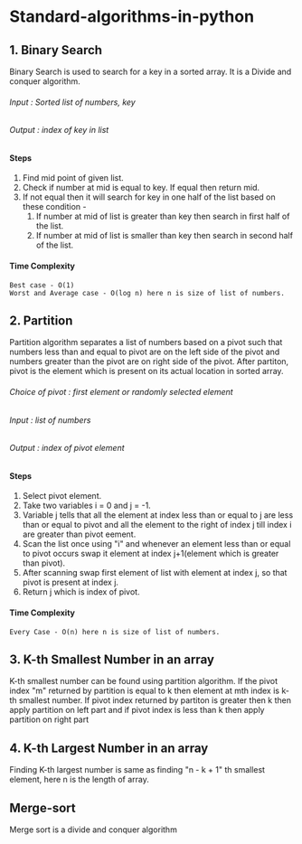 # Standard-algorithms-in-python

## 1. Binary Search
 Binary Search is used to search for a key in a sorted array. It is a Divide and conquer algorithm. 
 ###### Input : Sorted list of numbers, key
 ###### Output : index of key in list
 #### Steps
 1. Find mid point of given list.
 2. Check if number at mid is equal to key. If equal then return mid.
 3. If not equal then it will search for key in one half of the list based on these condition - 
    1. If number at mid of list is greater than key then search in first half of the list.
    2. If number at mid of list is smaller than key then search in second half of the list.
 
 #### Time Complexity
 	Best case - O(1)
 	Worst and Average case - O(log n) here n is size of list of numbers.


 ## 2. Partition
 Partition algorithm separates a list of numbers based on a pivot such that numbers less than and equal to pivot are on the left side of the pivot and numbers greater than the pivot are on right side of the pivot. After partiton, pivot is the element which is present on its actual location in sorted array.

 ###### Choice of pivot : first element or randomly selected element

 ###### Input : list of numbers
 ###### Output : index of pivot element

 #### Steps
 1. Select pivot element.
 2. Take two variables i = 0 and j = -1.
 3. Variable j tells that all the element at index less than or equal to j are less than or equal to pivot and all the element to the right of index j till index i are greater than pivot eement.
 4. Scan the list once using "i" and whenever an element less than or equal to pivot occurs swap it element at index j+1(element which is greater than pivot).
 5. After scanning swap first element of list with element at index j, so that pivot is present at index j.
 6. Return j which is index of pivot.


 #### Time Complexity
 	Every Case - O(n) here n is size of list of numbers.

 ## 3. K-th Smallest Number in an array
 K-th smallest number can be found using partition algorithm. If the pivot index "m" returned by partition is equal to k then element at mth index is k-th smallest number. If pivot index returned by partiton is greater then k then apply partition on left part and if pivot index is less than k then apply partition on right part


 ## 4. K-th Largest Number in an array
 Finding K-th largest number is same as finding "n - k + 1" th smallest element, here n is the length of array.



 ## Merge-sort
 Merge sort is a divide and conquer algorithm
















 

